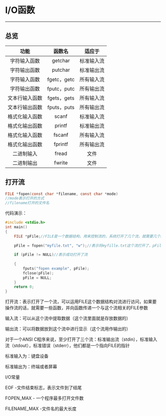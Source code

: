 # I/O函数

----

## 总览

|      功能      |   函数名    |   适应于   |
| :------------: | :---------: | :--------: |
|  字符输入函数  |   getchar   | 标准输入流 |
|  字符输出函数  |   putchar   | 标准输出流 |
|  字符输入函数  | fgetc，getc | 所有输入流 |
|  字符输出函数  | fputc，putc | 所有输出流 |
| 文本行输入函数 | fgets，gets | 所有输入流 |
| 文本行输出函数 | fputs，puts | 所有输出流 |
| 格式化输入函数 |    scanf    | 标准输入流 |
| 格式化输出函数 |   printf    | 标准输出流 |
| 格式化输入函数 |   fscanf    | 所有输入流 |
| 格式化输出函数 |   fprintf   | 所有输出流 |
|   二进制输入   |    fread    |    文件    |
|   二进制输出   |   fwrite    |    文件    |

## 打开流

``` c
FILE *fopen(const char *filename, const char *mode)
//mode表示打开的方式  
//filename打开的文件名  
```

代码演示：

``` c
#include <stdio.h>  
int main()
{
    FILE *pFile;//FILE是一个数据结构，用来控制流的，系统打开了几个流，就需要几个FILE结构  
    
    pFile = fopen("myfile.txt", "w");//表示将myfille.txt这个流打开了，pFile用来控制这个流  
    
    if (pFile != NULL)//表示成功打开了流  
        
    {
        fputs("fopen example", pFile);
        fclose(pFile);
        pFile = NULL;
    }
    return 0;
}
```

打开流：表示打开了一个流，可以运用FILE这个数据结构对流进行访问，如果要操作流的话，就需要一些函数，并向函数传递一个与这个流相关的FILE参数

输入流：可以从这个流中提取数据（这个流里面就是存放数据的）

输出流：可以将数据放到这个流中进行显示（这个流用作输出的）

对于一个ANSI C程序来说，至少打开了三个流：标准输出流（stdin），标准输入流（stdout），标准错误（stderr），他们都是一个指向FILE的指针

标准输入为：键盘设备

标准输出为：终端或者屏幕



I/O常量

EOF -文件结束标志，表示文件到了结尾

FOPEN_MAX - 一个程序最多打开文件数

FILENAME_MAX -文件名的最大长度

